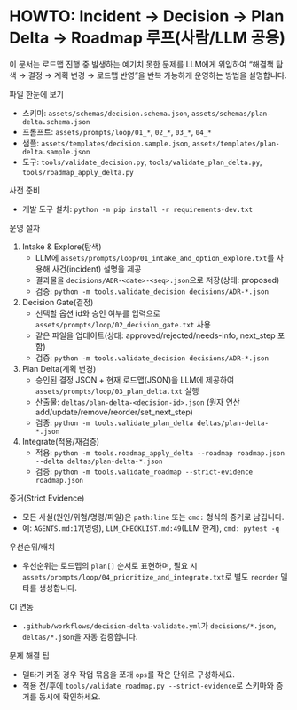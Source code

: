 # HOWTO: Incident → Decision → Plan Delta → Roadmap 루프(사람/LLM 공용)

이 문서는 로드맵 진행 중 발생하는 예기치 못한 문제를 LLM에게 위임하여 “해결책 탐색 → 결정 → 계획 변경 → 로드맵 반영”을 반복 가능하게 운영하는 방법을 설명합니다.

파일 한눈에 보기
- 스키마: `assets/schemas/decision.schema.json`, `assets/schemas/plan-delta.schema.json`
- 프롬프트: `assets/prompts/loop/01_*`, `02_*`, `03_*`, `04_*`
- 샘플: `assets/templates/decision.sample.json`, `assets/templates/plan-delta.sample.json`
- 도구: `tools/validate_decision.py`, `tools/validate_plan_delta.py`, `tools/roadmap_apply_delta.py`

사전 준비
- 개발 도구 설치: `python -m pip install -r requirements-dev.txt`

운영 절차
1) Intake & Explore(탐색)
   - LLM에 `assets/prompts/loop/01_intake_and_option_explore.txt`를 사용해 사건(incident) 설명을 제공
   - 결과물을 `decisions/ADR-<date>-<seq>.json`으로 저장(상태: proposed)
   - 검증: `python -m tools.validate_decision decisions/ADR-*.json`
2) Decision Gate(결정)
   - 선택할 옵션 id와 승인 여부를 입력으로 `assets/prompts/loop/02_decision_gate.txt` 사용
   - 같은 파일을 업데이트(상태: approved/rejected/needs-info, next_step 포함)
   - 검증: `python -m tools.validate_decision decisions/ADR-*.json`
3) Plan Delta(계획 변경)
   - 승인된 결정 JSON + 현재 로드맵(JSON)을 LLM에 제공하여 `assets/prompts/loop/03_plan_delta.txt` 실행
   - 산출물: `deltas/plan-delta-<decision-id>.json` (원자 연산 add/update/remove/reorder/set_next_step)
   - 검증: `python -m tools.validate_plan_delta deltas/plan-delta-*.json`
4) Integrate(적용/재검증)
   - 적용: `python -m tools.roadmap_apply_delta --roadmap roadmap.json --delta deltas/plan-delta-*.json`
   - 검증: `python -m tools.validate_roadmap --strict-evidence roadmap.json`

증거(Strict Evidence)
- 모든 사실(원인/위험/명령/파일)은 `path:line` 또는 `cmd:` 형식의 증거로 남깁니다.
- 예: `AGENTS.md:17`(명령), `LLM_CHECKLIST.md:49`(LLM 한계), `cmd: pytest -q`

우선순위/배치
- 우선순위는 로드맵의 `plan[]` 순서로 표현하며, 필요 시 `assets/prompts/loop/04_prioritize_and_integrate.txt`로 별도 `reorder` 델타를 생성합니다.

CI 연동
- `.github/workflows/decision-delta-validate.yml`가 `decisions/*.json`, `deltas/*.json`을 자동 검증합니다.

문제 해결 팁
- 델타가 커질 경우 작업 묶음을 쪼개 `ops`를 작은 단위로 구성하세요.
- 적용 전/후에 `tools/validate_roadmap.py --strict-evidence`로 스키마와 증거를 동시에 확인하세요.


